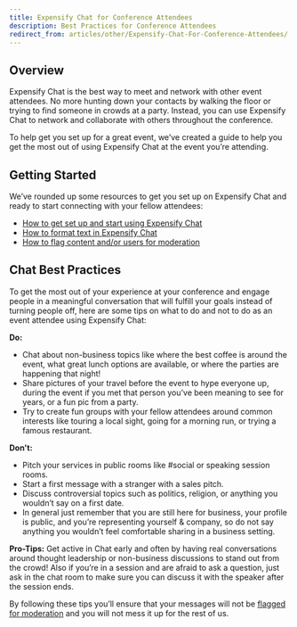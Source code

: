 ```yaml
---
title: Expensify Chat for Conference Attendees
description: Best Practices for Conference Attendees
redirect_from: articles/other/Expensify-Chat-For-Conference-Attendees/
---
```


## Overview
Expensify Chat is the best way to meet and network with other event attendees. No more hunting down your contacts by walking the floor or trying to find someone in crowds at a party. Instead, you can use Expensify Chat to network and collaborate with others throughout the conference.

To help get you set up for a great event, we’ve created a guide to help you get the most out of using Expensify Chat at the event you’re attending.

## Getting Started
We’ve rounded up some resources to get you set up on Expensify Chat and ready to start connecting with your fellow attendees:

- [How to get set up and start using Expensify Chat](https://help.expensify.com/articles/other/Everything-About-Chat#how-to-use-chat-in-expensify)
- [How to format text in Expensify Chat](https://help.expensify.com/articles/other/Everything-About-Chat#how-to-format-text)
- [How to flag content and/or users for moderation](https://help.expensify.com/articles/other/Everything-About-Chat#flagging-content-as-offensive)

## Chat Best Practices
To get the most out of your experience at your conference and engage people in a meaningful conversation that will fulfill your goals instead of turning people off, here are some tips on what to do and not to do as an event attendee using Expensify Chat:

**Do:**
- Chat about non-business topics like where the best coffee is around the event, what great lunch options are available, or where the parties are happening that night!
- Share pictures of your travel before the event to hype everyone up, during the event if you met that person you’ve been meaning to see for years, or a fun pic from a party.
- Try to create fun groups with your fellow attendees around common interests like touring a local sight, going for a morning run, or trying a famous restaurant.

**Don't:**
- Pitch your services in public rooms like #social or speaking session rooms.
- Start a first message with a stranger with a sales pitch.
- Discuss controversial topics such as politics, religion, or anything you wouldn’t say on a first date.
- In general just remember that you are still here for business, your profile is public, and you’re representing yourself & company, so do not say anything you wouldn’t feel comfortable sharing in a business setting.

**Pro-Tips:**
Get active in Chat early and often by having real conversations around thought leadership or non-business discussions to stand out from the crowd! Also if you’re in a session and are afraid to ask a question, just ask in the chat room to make sure you can discuss it with the speaker after the session ends.

By following these tips you’ll ensure that your messages will not be [flagged for moderation](https://help.expensify.com/articles/other/Everything-About-Chat#flagging-content-as-offensive) and you will not mess it up for the rest of us.
